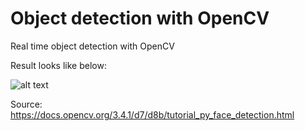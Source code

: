 # Object detection with OpenCV

Real time object detection with OpenCV

Result looks like below:

![alt text](http://opencv-python-tutroals.readthedocs.io/en/latest/_images/face.jpg)

Source: https://docs.opencv.org/3.4.1/d7/d8b/tutorial_py_face_detection.html
